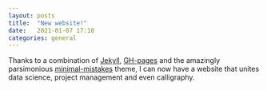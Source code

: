 ```yaml
---
layout: posts
title:  "New website!"
date:   2021-01-07 17:10 
categories: general
---
```


Thanks to a combination of [Jekyll](https://jekyllrb.com/), [GH-pages](https://pages.github.com/) and the amazingly parsimonious [minimal-mistakes](https://mmistakes.github.io/minimal-mistakes/) theme, I can now have a website that unites data science, project management and even calligraphy.
